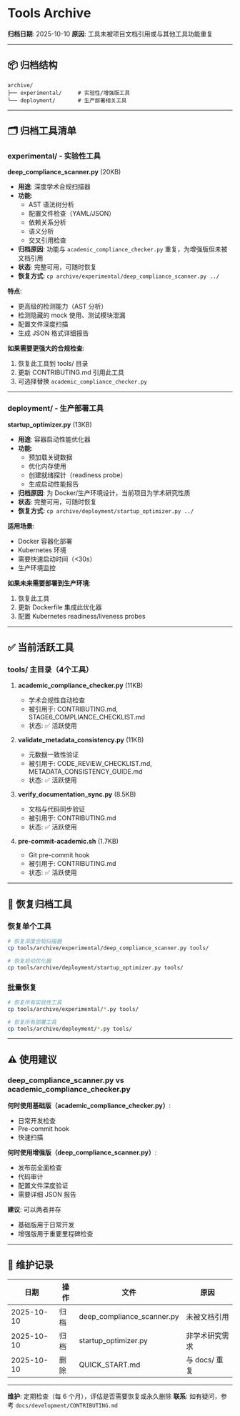 # Tools Archive

**归档日期**: 2025-10-10
**原因**: 工具未被项目文档引用或与其他工具功能重复

---

## 📦 归档结构

```
archive/
├── experimental/     # 实验性/增强版工具
└── deployment/       # 生产部署相关工具
```

---

## 🗂️ 归档工具清单

### experimental/ - 实验性工具

**deep_compliance_scanner.py** (20KB)
- **用途**: 深度学术合规扫描器
- **功能**:
  - AST 语法树分析
  - 配置文件检查（YAML/JSON）
  - 依赖关系分析
  - 语义分析
  - 交叉引用检查
- **归档原因**: 功能与 `academic_compliance_checker.py` 重复，为增强版但未被文档引用
- **状态**: 完整可用，可随时恢复
- **恢复方式**: `cp archive/experimental/deep_compliance_scanner.py ../`

**特点**:
- 更高级的检测能力（AST 分析）
- 检测隐藏的 mock 使用、测试模块泄漏
- 配置文件深度扫描
- 生成 JSON 格式详细报告

**如果需要更强大的合规检查**:
1. 恢复此工具到 tools/ 目录
2. 更新 CONTRIBUTING.md 引用此工具
3. 可选择替换 `academic_compliance_checker.py`

---

### deployment/ - 生产部署工具

**startup_optimizer.py** (13KB)
- **用途**: 容器启动性能优化器
- **功能**:
  - 预加载关键数据
  - 优化内存使用
  - 创建就绪探针（readiness probe）
  - 生成启动性能报告
- **归档原因**: 为 Docker/生产环境设计，当前项目为学术研究性质
- **状态**: 完整可用，可随时恢复
- **恢复方式**: `cp archive/deployment/startup_optimizer.py ../`

**适用场景**:
- Docker 容器化部署
- Kubernetes 环境
- 需要快速启动时间（<30s）
- 生产环境监控

**如果未来需要部署到生产环境**:
1. 恢复此工具
2. 更新 Dockerfile 集成此优化器
3. 配置 Kubernetes readiness/liveness probes

---

## ✅ 当前活跃工具

### tools/ 主目录（4个工具）

1. **academic_compliance_checker.py** (11KB)
   - 学术合规性自动检查
   - 被引用于: CONTRIBUTING.md, STAGE6_COMPLIANCE_CHECKLIST.md
   - 状态: ✅ 活跃使用

2. **validate_metadata_consistency.py** (11KB)
   - 元数据一致性验证
   - 被引用于: CODE_REVIEW_CHECKLIST.md, METADATA_CONSISTENCY_GUIDE.md
   - 状态: ✅ 活跃使用

3. **verify_documentation_sync.py** (8.5KB)
   - 文档与代码同步验证
   - 被引用于: CONTRIBUTING.md
   - 状态: ✅ 活跃使用

4. **pre-commit-academic.sh** (1.7KB)
   - Git pre-commit hook
   - 被引用于: CONTRIBUTING.md
   - 状态: ✅ 活跃使用

---

## 🔄 恢复归档工具

### 恢复单个工具
```bash
# 恢复深度合规扫描器
cp tools/archive/experimental/deep_compliance_scanner.py tools/

# 恢复启动优化器
cp tools/archive/deployment/startup_optimizer.py tools/
```

### 批量恢复
```bash
# 恢复所有实验性工具
cp tools/archive/experimental/*.py tools/

# 恢复所有部署工具
cp tools/archive/deployment/*.py tools/
```

---

## ⚠️ 使用建议

### deep_compliance_scanner.py vs academic_compliance_checker.py

**何时使用基础版（academic_compliance_checker.py）**:
- 日常开发检查
- Pre-commit hook
- 快速扫描

**何时使用增强版（deep_compliance_scanner.py）**:
- 发布前全面检查
- 代码审计
- 配置文件深度验证
- 需要详细 JSON 报告

**建议**: 可以两者并存
- 基础版用于日常开发
- 增强版用于重要里程碑检查

---

## 📝 维护记录

| 日期 | 操作 | 文件 | 原因 |
|------|------|------|------|
| 2025-10-10 | 归档 | deep_compliance_scanner.py | 未被文档引用 |
| 2025-10-10 | 归档 | startup_optimizer.py | 非学术研究需求 |
| 2025-10-10 | 删除 | QUICK_START.md | 与 docs/ 重复 |

---

**维护**: 定期检查（每 6 个月），评估是否需要恢复或永久删除
**联系**: 如有疑问，参考 `docs/development/CONTRIBUTING.md`
